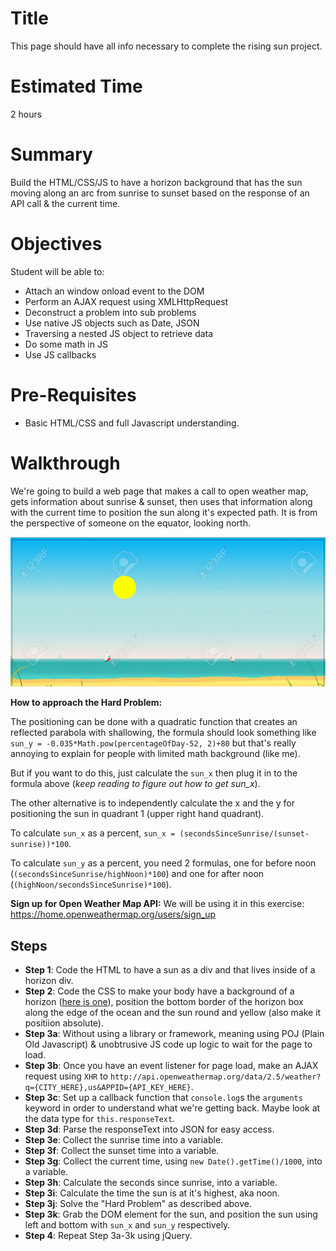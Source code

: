 # Title
This page should have all info necessary to complete the rising sun project.

# Estimated Time
2 hours

# Summary
Build the HTML/CSS/JS to have a horizon background that has the sun moving along an arc from sunrise to sunset based on the response of an API call & the current time.

# Objectives
Student will be able to:
- Attach an window onload event to the DOM
- Perform an AJAX request using XMLHttpRequest
- Deconstruct a problem into sub problems 
- Use native JS objects such as Date, JSON 
- Traversing a nested JS object to retrieve data
- Do some math in JS
- Use JS callbacks

# Pre-Requisites
- Basic HTML/CSS and full Javascript understanding.

# Walkthrough
We're going to build a web page that makes a call to open weather map, gets information about sunrise & sunset, then uses that information along with the current time to position the sun along it's expected path. It is from the perspective of someone on the equator, looking north.

![Rising Sun](./example.png)

__How to approach the Hard Problem:__ 

The positioning can be done with a quadratic function that creates an reflected parabola with shallowing, the formula should look something like `sun_y = -0.035*Math.pow(percentageOfDay-52, 2)+80` but that's really annoying to explain for people with limited math background (like me). 

But if you want to do this, just calculate the `sun_x` then plug it in to the formula above (_keep reading to figure out how to get sun_x_).

The other alternative is to independently calculate the x and the y for positioning the sun in quadrant 1 (upper right hand quadrant). 

To calculate `sun_x` as a percent, `sun_x = (secondsSinceSunrise/(sunset-sunrise))*100`.

To calculate `sun_y` as a percent, you need 2 formulas, one for before noon (`(secondsSinceSunrise/highNoon)*100`) and one for after noon (`(highNoon/secondsSinceSunrise)*100`).

__Sign up for Open Weather Map API:__ We will be using it in this exercise: https://home.openweathermap.org/users/sign_up

## Steps
- __Step 1__: Code the HTML to have a sun as a div and that lives inside of a horizon div.
-  __Step 2__: Code the CSS to make your body have a background of a horizon ([here is one](http://previews.123rf.com/images/benchart/benchart1111/benchart111100426/11248988-Illustration-of-a-summer-sunny-beach-poster-background-horizon-over-water-and-sailboats-Stock-Vector.jpg)), position the bottom border of the horizon box along the edge of the ocean and the sun round and yellow (also make it positiion absolute).
-  __Step 3a__: Without using a library or framework, meaning using POJ (Plain Old Javascript) & unobtrusive JS code up logic to wait for the page to load.   
-  __Step 3b__: Once you have an event listener for page load, make an AJAX request using `XHR` to `http://api.openweathermap.org/data/2.5/weather?q={CITY_HERE},us&APPID={API_KEY_HERE}`.
-  __Step 3c__: Set up a callback function that `console.log`s the `arguments` keyword in order to understand what we're getting back. Maybe look at the data type for `this.responseText`.
-  __Step 3d__: Parse the responseText into JSON for easy access.
-  __Step 3e__: Collect the sunrise time into a variable.
-  __Step 3f__: Collect the sunset time into a variable.
-  __Step 3g__: Collect the current time, using `new Date().getTime()/1000`, into a variable.
-  __Step 3h__: Calculate the seconds since sunrise, into a variable.
-  __Step 3i__: Calculate the time the sun is at it's highest, aka noon.
-  __Step 3j__: Solve the "Hard Problem" as described above.
-  __Step 3k__: Grab the DOM element for the sun, and position the sun using left and bottom with `sun_x` and `sun_y` respectively.
-  __Step 4__: Repeat Step 3a-3k using jQuery.
